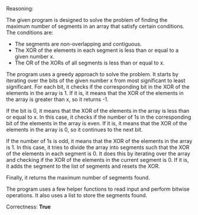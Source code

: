Reasoning:

The given program is designed to solve the problem of finding the maximum number of segments in an array that satisfy certain conditions. The conditions are:

* The segments are non-overlapping and contiguous.
* The XOR of the elements in each segment is less than or equal to a given number x.
* The OR of the XORs of all segments is less than or equal to x.

The program uses a greedy approach to solve the problem. It starts by iterating over the bits of the given number x from most significant to least significant. For each bit, it checks if the corresponding bit in the XOR of the elements in the array is 1. If it is, it means that the XOR of the elements in the array is greater than x, so it returns -1.

If the bit is 0, it means that the XOR of the elements in the array is less than or equal to x. In this case, it checks if the number of 1s in the corresponding bit of the elements in the array is even. If it is, it means that the XOR of the elements in the array is 0, so it continues to the next bit.

If the number of 1s is odd, it means that the XOR of the elements in the array is 1. In this case, it tries to divide the array into segments such that the XOR of the elements in each segment is 0. It does this by iterating over the array and checking if the XOR of the elements in the current segment is 0. If it is, it adds the segment to the list of segments and resets the XOR.

Finally, it returns the maximum number of segments found.

The program uses a few helper functions to read input and perform bitwise operations. It also uses a list to store the segments found.

Correctness: **True**